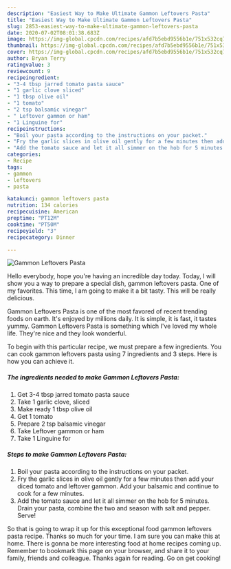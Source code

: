 ```yaml
---
description: "Easiest Way to Make Ultimate Gammon Leftovers Pasta"
title: "Easiest Way to Make Ultimate Gammon Leftovers Pasta"
slug: 2853-easiest-way-to-make-ultimate-gammon-leftovers-pasta
date: 2020-07-02T08:01:38.683Z
image: https://img-global.cpcdn.com/recipes/afd7b5ebd9556b1e/751x532cq70/gammon-leftovers-pasta-recipe-main-photo.jpg
thumbnail: https://img-global.cpcdn.com/recipes/afd7b5ebd9556b1e/751x532cq70/gammon-leftovers-pasta-recipe-main-photo.jpg
cover: https://img-global.cpcdn.com/recipes/afd7b5ebd9556b1e/751x532cq70/gammon-leftovers-pasta-recipe-main-photo.jpg
author: Bryan Terry
ratingvalue: 3
reviewcount: 9
recipeingredient:
- "3-4 tbsp jarred tomato pasta sauce"
- "1 garlic clove sliced"
- "1 tbsp olive oil"
- "1 tomato"
- "2 tsp balsamic vinegar"
- " Leftover gammon or ham"
- "1 Linguine for"
recipeinstructions:
- "Boil your pasta according to the instructions on your packet."
- "Fry the garlic slices in olive oil gently for a few minutes then add your diced tomato and leftover gammon. Add your balsamic and continue to cook for a few minutes."
- "Add the tomato sauce and let it all simmer on the hob for 5 minutes. Drain your pasta, combine the two and season with salt and pepper. Serve!"
categories:
- Recipe
tags:
- gammon
- leftovers
- pasta

katakunci: gammon leftovers pasta 
nutrition: 134 calories
recipecuisine: American
preptime: "PT12M"
cooktime: "PT50M"
recipeyield: "3"
recipecategory: Dinner

---
```



![Gammon Leftovers Pasta](https://img-global.cpcdn.com/recipes/afd7b5ebd9556b1e/751x532cq70/gammon-leftovers-pasta-recipe-main-photo.jpg)

Hello everybody, hope you're having an incredible day today. Today, I will show you a way to prepare a special dish, gammon leftovers pasta. One of my favorites. This time, I am going to make it a bit tasty. This will be really delicious.



Gammon Leftovers Pasta is one of the most favored of recent trending foods on earth. It's enjoyed by millions daily. It is simple, it is fast, it tastes yummy. Gammon Leftovers Pasta is something which I've loved my whole life. They're nice and they look wonderful.


To begin with this particular recipe, we must prepare a few ingredients. You can cook gammon leftovers pasta using 7 ingredients and 3 steps. Here is how you can achieve it.

<!--inarticleads1-->

##### The ingredients needed to make Gammon Leftovers Pasta:

1. Get 3-4 tbsp jarred tomato pasta sauce
1. Take 1 garlic clove, sliced
1. Make ready 1 tbsp olive oil
1. Get 1 tomato
1. Prepare 2 tsp balsamic vinegar
1. Take  Leftover gammon or ham
1. Take 1 Linguine for




<!--inarticleads2-->

##### Steps to make Gammon Leftovers Pasta:

1. Boil your pasta according to the instructions on your packet.
1. Fry the garlic slices in olive oil gently for a few minutes then add your diced tomato and leftover gammon. Add your balsamic and continue to cook for a few minutes.
1. Add the tomato sauce and let it all simmer on the hob for 5 minutes. Drain your pasta, combine the two and season with salt and pepper. Serve!




So that is going to wrap it up for this exceptional food gammon leftovers pasta recipe. Thanks so much for your time. I am sure you can make this at home. There is gonna be more interesting food at home recipes coming up. Remember to bookmark this page on your browser, and share it to your family, friends and colleague. Thanks again for reading. Go on get cooking!
